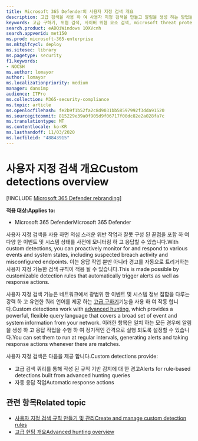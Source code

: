 ```yaml
---
title: Microsoft 365 Defender의 사용자 지정 검색 개요
description: 고급 검색을 사용 하 여 사용자 지정 검색을 만들고 알림을 생성 하는 방법을 이해 합니다.
keywords: 고급 구하기, 위협 검색, 사이버 위협 요소 검색, microsoft threat protection, microsoft 365, mtp, m365, 검색, 쿼리, 원격 분석, 사용자 지정 검색, 스키마, kusto, microsoft 365 및 microsoft Threat Protection
search.product: eADQiWindows 10XVcnh
search.appverid: met150
ms.prod: microsoft-365-enterprise
ms.mktglfcycl: deploy
ms.sitesec: library
ms.pagetype: security
f1.keywords:
- NOCSH
ms.author: lomayor
author: lomayor
ms.localizationpriority: medium
manager: dansimp
audience: ITPro
ms.collection: M365-security-compliance
ms.topic: article
ms.openlocfilehash: fe2b9f1b52fa2c8d9031bb58597992f3dda91520
ms.sourcegitcommit: 815229e39a0f905d9f06717f00dc82e2a028fa7c
ms.translationtype: MT
ms.contentlocale: ko-KR
ms.lasthandoff: 11/03/2020
ms.locfileid: "48843915"
---
```

# <a name="custom-detections-overview"></a><span data-ttu-id="ac6d5-104">사용자 지정 검색 개요</span><span class="sxs-lookup"><span data-stu-id="ac6d5-104">Custom detections overview</span></span>

[!INCLUDE [Microsoft 365 Defender rebranding](../includes/microsoft-defender.md)]


<span data-ttu-id="ac6d5-105">**적용 대상:**</span><span class="sxs-lookup"><span data-stu-id="ac6d5-105">**Applies to:**</span></span>
- <span data-ttu-id="ac6d5-106">Microsoft 365 Defender</span><span class="sxs-lookup"><span data-stu-id="ac6d5-106">Microsoft 365 Defender</span></span>

<span data-ttu-id="ac6d5-107">사용자 지정 검색을 사용 하면 의심 스러운 위반 작업과 잘못 구성 된 끝점을 포함 하 여 다양 한 이벤트 및 시스템 상태를 사전에 모니터링 하 고 응답할 수 있습니다.</span><span class="sxs-lookup"><span data-stu-id="ac6d5-107">With custom detections, you can proactively monitor for and respond to various events and system states, including suspected breach activity and misconfigured endpoints.</span></span> <span data-ttu-id="ac6d5-108">이는 응답 작업 뿐만 아니라 경고를 자동으로 트리거하는 사용자 지정 가능한 검색 규칙이 적용 될 수 있습니다.</span><span class="sxs-lookup"><span data-stu-id="ac6d5-108">This is made possible by customizable detection rules that automatically trigger alerts as well as response actions.</span></span>

<span data-ttu-id="ac6d5-109">사용자 지정 검색 기능은 네트워크에서 광범위 한 이벤트 및 시스템 정보 집합을 다루는 강력 하 고 유연한 쿼리 언어를 제공 하는 [고급 구하기](advanced-hunting-overview.md)기능을 사용 하 여 작동 합니다.</span><span class="sxs-lookup"><span data-stu-id="ac6d5-109">Custom detections work with [advanced hunting](advanced-hunting-overview.md), which provides a powerful, flexible query language that covers a broad set of event and system information from your network.</span></span> <span data-ttu-id="ac6d5-110">이러한 항목은 일치 하는 모든 경우에 알림을 생성 하 고 응답 작업을 수행 하 여 정기적인 간격으로 실행 되도록 설정할 수 있습니다.</span><span class="sxs-lookup"><span data-stu-id="ac6d5-110">You can set them to run at regular intervals, generating alerts and taking response actions whenever there are matches.</span></span>

<span data-ttu-id="ac6d5-111">사용자 지정 검색은 다음을 제공 합니다.</span><span class="sxs-lookup"><span data-stu-id="ac6d5-111">Custom detections provide:</span></span>
- <span data-ttu-id="ac6d5-112">고급 검색 쿼리를 통해 작성 된 규칙 기반 감지에 대 한 경고</span><span class="sxs-lookup"><span data-stu-id="ac6d5-112">Alerts for rule-based detections built from advanced hunting queries</span></span>
- <span data-ttu-id="ac6d5-113">자동 응답 작업</span><span class="sxs-lookup"><span data-stu-id="ac6d5-113">Automatic response actions</span></span>

## <a name="related-topic"></a><span data-ttu-id="ac6d5-114">관련 항목</span><span class="sxs-lookup"><span data-stu-id="ac6d5-114">Related topic</span></span>
- [<span data-ttu-id="ac6d5-115">사용자 지정 검색 규칙 만들기 및 관리</span><span class="sxs-lookup"><span data-stu-id="ac6d5-115">Create and manage custom detection rules</span></span>](custom-detection-rules.md)
- [<span data-ttu-id="ac6d5-116">고급 헌팅 개요</span><span class="sxs-lookup"><span data-stu-id="ac6d5-116">Advanced hunting overview</span></span>](advanced-hunting-overview.md)
